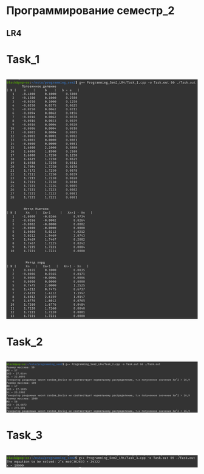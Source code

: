# Программирование семестр_2


## LR4
# Task_1
<br>
<img src="Task_1.png">

# Task_2
<br>
<img src="Task_2.png">

# Task_3
<br>
<img src="Task_3.png">
